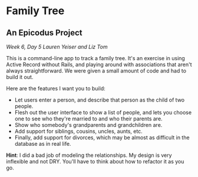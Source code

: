 Family Tree
===========

An Epicodus Project
-------------------

_Week 6, Day 5_
_Lauren Yeiser and Liz Tom_

This is a command-line app to track a family tree. It's an exercise in using Active Record without Rails, and playing around with associations that aren't always straightforward. We were given a small amount of code and had to build it out.

Here are the features I want you to build:

* Let users enter a person, and describe that person as the child of two people.
* Flesh out the user interface to show a list of people, and lets you choose one to see who they're married to and who their parents are.
* Show who somebody's grandparents and grandchildren are.
* Add support for siblings, cousins, uncles, aunts, etc.
* Finally, add support for divorces, which may be almost as difficult in the database as in real life.

**Hint**: I did a bad job of modeling the relationships. My design is very inflexible and not DRY. You'll have to think about how to refactor it as you go.
